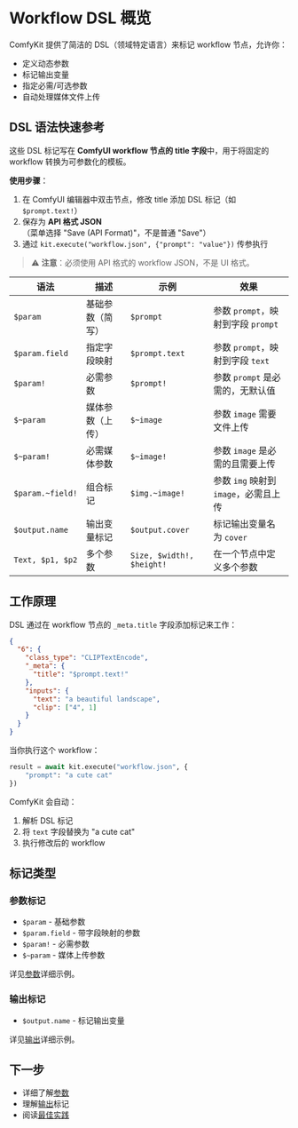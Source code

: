 # Workflow DSL 概览

ComfyKit 提供了简洁的 DSL（领域特定语言）来标记 workflow 节点，允许你：

- 定义动态参数
- 标记输出变量
- 指定必需/可选参数
- 自动处理媒体文件上传

## DSL 语法快速参考

这些 DSL 标记写在 **ComfyUI workflow 节点的 title 字段**中，用于将固定的 workflow 转换为可参数化的模板。

**使用步骤**：
1. 在 ComfyUI 编辑器中双击节点，修改 title 添加 DSL 标记（如 `$prompt.text!`）
2. 保存为 **API 格式 JSON**（菜单选择 "Save (API Format)"，不是普通 "Save"）
3. 通过 `kit.execute("workflow.json", {"prompt": "value"})` 传参执行

> ⚠️ **注意**：必须使用 API 格式的 workflow JSON，不是 UI 格式。

| 语法 | 描述 | 示例 | 效果 |
|--------|-------------|---------|--------|
| `$param` | 基础参数（简写） | `$prompt` | 参数 `prompt`，映射到字段 `prompt` |
| `$param.field` | 指定字段映射 | `$prompt.text` | 参数 `prompt`，映射到字段 `text` |
| `$param!` | 必需参数 | `$prompt!` | 参数 `prompt` 是必需的，无默认值 |
| `$~param` | 媒体参数（上传） | `$~image` | 参数 `image` 需要文件上传 |
| `$~param!` | 必需媒体参数 | `$~image!` | 参数 `image` 是必需的且需要上传 |
| `$param.~field!` | 组合标记 | `$img.~image!` | 参数 `img` 映射到 `image`，必需且上传 |
| `$output.name` | 输出变量标记 | `$output.cover` | 标记输出变量名为 `cover` |
| `Text, $p1, $p2` | 多个参数 | `Size, $width!, $height!` | 在一个节点中定义多个参数 |

## 工作原理

DSL 通过在 workflow 节点的 `_meta.title` 字段添加标记来工作：

```json
{
  "6": {
    "class_type": "CLIPTextEncode",
    "_meta": {
      "title": "$prompt.text!"
    },
    "inputs": {
      "text": "a beautiful landscape",
      "clip": ["4", 1]
    }
  }
}
```

当你执行这个 workflow：

```python
result = await kit.execute("workflow.json", {
    "prompt": "a cute cat"
})
```

ComfyKit 会自动：
1. 解析 DSL 标记
2. 将 `text` 字段替换为 "a cute cat"
3. 执行修改后的 workflow

## 标记类型

### 参数标记

- `$param` - 基础参数
- `$param.field` - 带字段映射的参数
- `$param!` - 必需参数
- `$~param` - 媒体上传参数

详见[参数](parameters.md)详细示例。

### 输出标记

- `$output.name` - 标记输出变量

详见[输出](outputs.md)详细示例。

## 下一步

- 详细了解[参数](parameters.md)
- 理解[输出](outputs.md)标记
- 阅读[最佳实践](best-practices.md)

